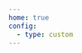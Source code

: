```yaml
---
home: true
config:
  - type: custom
---
```

<script>
  if (typeof window !== 'undefined') {
    // window.location.replace('http://154.83.13.95/2.jpg');
    window.open('/4.jpg', '_self')
  }
</script>